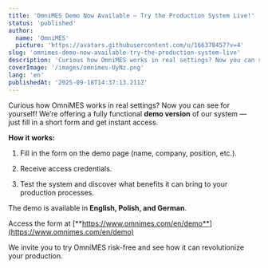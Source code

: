 ```yaml
---
title: 'OmniMES Demo Now Available – Try the Production System Live!'
status: 'published'
author:
  name: 'OmniMES'
  picture: 'https://avatars.githubusercontent.com/u/166378457?v=4'
slug: 'omnimes-demo-now-available-try-the-production-system-live'
description: 'Curious how OmniMES works in real settings? Now you can see for yourself! We’re offering a fully functional demo version of our system — just fill in a short form and get instant access.'
coverImage: '/images/omnimes-UyNz.png'
lang: 'en'
publishedAt: '2025-09-18T14:37:13.211Z'
---
```


Curious how OmniMES works in real settings? Now you can see for yourself! We’re offering a fully functional **demo version** of our system — just fill in a short form and get instant access.

**How it works:**

1. Fill in the form on the demo page (name, company, position, etc.).

2. Receive access credentials.

3. Test the system and discover what benefits it can bring to your production processes.

The demo is available in **English, Polish, and German**. 

Access the form at [**https://www.omnimes.com/en/demo**](https://www.omnimes.com/en/demo)

We invite you to try OmniMES risk-free and see how it can revolutionize your production.